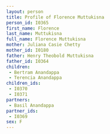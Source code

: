 ```yaml
---
layout: person
title: Profile of Florence Muttukisna
person_id: I0365
first_name: Florence
last_name: Muttukisna
full_name: Florence Muttukisna
mother: Juliana Casie Chetty
mother_id: I0180
father: Henry Theobold Muttukisna
father_id: I0364
children:
 - Bertram Anandappa
 - Terencia Anandappa
children_ids:
 - I0370
 - I0371
partners:
 - Basil Anandappa
partner_ids:
 - I0369
sex: F
---
```


